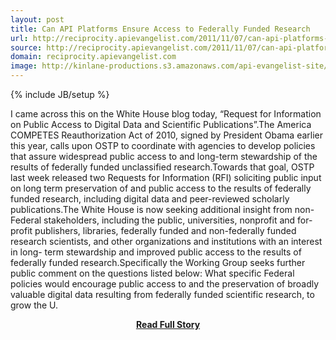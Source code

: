 ```yaml
---
layout: post
title: Can API Platforms Ensure Access to Federally Funded Research
url: http://reciprocity.apievangelist.com/2011/11/07/can-api-platforms-ensure-access-to-federally-funded-research/
source: http://reciprocity.apievangelist.com/2011/11/07/can-api-platforms-ensure-access-to-federally-funded-research/
domain: reciprocity.apievangelist.com
image: http://kinlane-productions.s3.amazonaws.com/api-evangelist-site/blog/US_white_house_logo.png
---
```

{% include JB/setup %}<p>I came across this on the White House blog today, “Request for Information on Public Access to Digital Data and Scientific Publications”.The America COMPETES Reauthorization Act of 2010, signed by President Obama earlier this year, calls upon OSTP to coordinate with agencies to develop policies that assure widespread public access to and long-term stewardship of the results of federally funded unclassified research.Towards that goal, OSTP last week released two Requests for Information (RFI) soliciting public input on long term preservation of and public access to the results of federally funded research, including digital data and peer-reviewed scholarly publications.The White House is now seeking additional insight from non-Federal stakeholders, including the public, universities, nonprofit and for-profit publishers, libraries, federally funded and non-federally funded research scientists, and other organizations and institutions with an interest in long- term stewardship and improved public access to the results of federally funded research.Specifically the Working Group seeks further public comment on the questions listed below: What specific Federal policies would encourage public access to and the preservation of broadly valuable digital data resulting from federally funded scientific research, to grow the U.</p>
<center><p><a href="http://reciprocity.apievangelist.com/2011/11/07/can-api-platforms-ensure-access-to-federally-funded-research/" style='padding:25px; font-sze:18px; font-weight: bold;'>Read Full Story</a></p></center>
